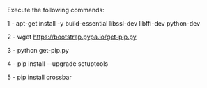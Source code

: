 Execute the following commands:

1 - apt-get install -y build-essential libssl-dev libffi-dev python-dev

2 - wget https://bootstrap.pypa.io/get-pip.py

3 - python get-pip.py

4 - pip install --upgrade setuptools

5 - pip install crossbar
